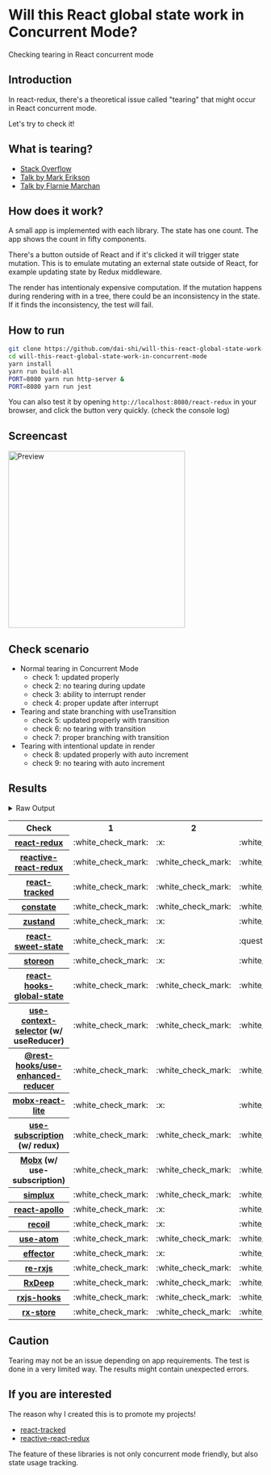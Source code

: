 # Will this React global state work in Concurrent Mode?

Checking tearing in React concurrent mode

## Introduction

In react-redux, there's a theoretical issue called "tearing"
that might occur in React concurrent mode.

Let's try to check it!

## What is tearing?

- [Stack Overflow](https://stackoverflow.com/questions/54891675/what-is-tearing-in-the-context-of-the-react-redux)
- [Talk by Mark Erikson](https://www.youtube.com/watch?v=yOZ4Ml9LlWE&t=933s)
- [Talk by Flarnie Marchan](https://www.youtube.com/watch?v=V1Ly-8Z1wQA&t=1079s)

## How does it work?

A small app is implemented with each library.
The state has one count.
The app shows the count in fifty components.

There's a button outside of React and
if it's clicked it will trigger state mutation.
This is to emulate mutating an external state outside of React,
for example updating state by Redux middleware.

The render has intentionaly expensive computation.
If the mutation happens during rendering with in a tree,
there could be an inconsistency in the state.
If it finds the inconsistency, the test will fail.

## How to run

```bash
git clone https://github.com/dai-shi/will-this-react-global-state-work-in-concurrent-mode.git
cd will-this-react-global-state-work-in-concurrent-mode
yarn install
yarn run build-all
PORT=8080 yarn run http-server &
PORT=8080 yarn run jest
```

You can also test it by opening `http://localhost:8080/react-redux`
in your browser, and click the button very quickly. (check the console log)

## Screencast

<img src="https://user-images.githubusercontent.com/490574/61502196-ce109200-aa0d-11e9-9efc-6203545d367c.gif" alt="Preview" width="350" />

## Check scenario

- Normal tearing in Concurrent Mode
  - check 1: updated properly
  - check 2: no tearing during update
  - check 3: ability to interrupt render
  - check 4: proper update after interrupt
- Tearing and state branching with useTransition
  - check 5: updated properly with transition
  - check 6: no tearing with transition
  - check 7: proper branching with transition
- Tearing with intentional update in render
  - check 8: updated properly with auto increment
  - check 9: no tearing with auto increment

## Results

<details>
<summary>Raw Output</summary>

```
  react-redux
    check with events from outside
      ✓ check 1: updated properly (3241 ms)
      ✕ check 2: no tearing during update (4 ms)
      ✓ check 3: ability to interrupt render
      ✓ check 4: proper update after interrupt (2164 ms)
    check with useTransition
      ✓ check 5: updated properly with transition (4304 ms)
      ✕ check 6: no tearing with transition (3 ms)
      ✕ check 7: proper branching with transition (3557 ms)
    check with intensive auto increment
      ✓ check 8: updated properly with auto increment (3193 ms)
      ✕ check 9: no tearing with auto increment (2 ms)
  redux-use-mutable-source
    check with events from outside
      ✓ check 1: updated properly (3265 ms)
      ✓ check 2: no tearing during update (1 ms)
      ✓ check 3: ability to interrupt render (1 ms)
      ✓ check 4: proper update after interrupt (1148 ms)
    check with useTransition
      ✓ check 5: updated properly with transition (5276 ms)
      ✓ check 6: no tearing with transition (2 ms)
      ✕ check 7: proper branching with transition (7211 ms)
    check with intensive auto increment
      ✓ check 8: updated properly with auto increment (3254 ms)
      ✕ check 9: no tearing with auto increment (2 ms)
  reactive-react-redux
    check with events from outside
      ✓ check 1: updated properly (2209 ms)
      ✓ check 2: no tearing during update (1 ms)
      ✓ check 3: ability to interrupt render
      ✓ check 4: proper update after interrupt (1184 ms)
    check with useTransition
      ✓ check 5: updated properly with transition (5315 ms)
      ✓ check 6: no tearing with transition (1 ms)
      ✕ check 7: proper branching with transition (4349 ms)
    check with intensive auto increment
      ✓ check 8: updated properly with auto increment (3287 ms)
      ✕ check 9: no tearing with auto increment (2 ms)
  react-tracked
    check with events from outside
      ✓ check 1: updated properly (2197 ms)
      ✓ check 2: no tearing during update (1 ms)
      ✓ check 3: ability to interrupt render
      ✓ check 4: proper update after interrupt (2213 ms)
    check with useTransition
      ✓ check 5: updated properly with transition (5452 ms)
      ✓ check 6: no tearing with transition (1 ms)
      ✓ check 7: proper branching with transition (7192 ms)
    check with intensive auto increment
      ✓ check 8: updated properly with auto increment (3294 ms)
      ✕ check 9: no tearing with auto increment (1 ms)
  constate
    check with events from outside
      ✓ check 1: updated properly (3235 ms)
      ✓ check 2: no tearing during update (1 ms)
      ✓ check 3: ability to interrupt render
      ✓ check 4: proper update after interrupt (1218 ms)
    check with useTransition
      ✓ check 5: updated properly with transition (5397 ms)
      ✓ check 6: no tearing with transition (2 ms)
      ✓ check 7: proper branching with transition (7159 ms)
    check with intensive auto increment
      ✓ check 8: updated properly with auto increment (3114 ms)
      ✓ check 9: no tearing with auto increment (1 ms)
  zustand
    check with events from outside
      ✓ check 1: updated properly (2183 ms)
      ✕ check 2: no tearing during update (2 ms)
      ✓ check 3: ability to interrupt render
      ✓ check 4: proper update after interrupt (1120 ms)
    check with useTransition
      ✓ check 5: updated properly with transition (4270 ms)
      ✕ check 6: no tearing with transition (1 ms)
      ✕ check 7: proper branching with transition (3502 ms)
    check with intensive auto increment
      ✓ check 8: updated properly with auto increment (3208 ms)
      ✕ check 9: no tearing with auto increment (2 ms)
  react-sweet-state
    check with events from outside
      ✓ check 1: updated properly (3211 ms)
      ✕ check 2: no tearing during update (2 ms)
      ✕ check 3: ability to interrupt render (1 ms)
      ✓ check 4: proper update after interrupt (1225 ms)
    check with useTransition
      ✓ check 5: updated properly with transition (5367 ms)
      ✓ check 6: no tearing with transition (1 ms)
      ✕ check 7: proper branching with transition (7195 ms)
    check with intensive auto increment
      ✓ check 8: updated properly with auto increment (2271 ms)
      ✕ check 9: no tearing with auto increment (21 ms)
  storeon
    check with events from outside
      ✓ check 1: updated properly (2206 ms)
      ✕ check 2: no tearing during update (2 ms)
      ✓ check 3: ability to interrupt render
      ✓ check 4: proper update after interrupt (1193 ms)
    check with useTransition
      ✓ check 5: updated properly with transition (4369 ms)
      ✓ check 6: no tearing with transition (2 ms)
      ✕ check 7: proper branching with transition (7184 ms)
    check with intensive auto increment
      ✓ check 8: updated properly with auto increment (3207 ms)
      ✕ check 9: no tearing with auto increment (2 ms)
  react-hooks-global-state
    check with events from outside
      ✓ check 1: updated properly (3284 ms)
      ✓ check 2: no tearing during update (1 ms)
      ✓ check 3: ability to interrupt render
      ✓ check 4: proper update after interrupt (1220 ms)
    check with useTransition
      ✓ check 5: updated properly with transition (5279 ms)
      ✓ check 6: no tearing with transition (1 ms)
      ✕ check 7: proper branching with transition (3565 ms)
    check with intensive auto increment
      ✓ check 8: updated properly with auto increment (3217 ms)
      ✕ check 9: no tearing with auto increment (2 ms)
  use-context-selector
    check with events from outside
      ✓ check 1: updated properly (3242 ms)
      ✓ check 2: no tearing during update (1 ms)
      ✓ check 3: ability to interrupt render
      ✓ check 4: proper update after interrupt (1140 ms)
    check with useTransition
      ✓ check 5: updated properly with transition (9658 ms)
      ✕ check 6: no tearing with transition (2 ms)
      ✕ check 7: proper branching with transition (3858 ms)
    check with intensive auto increment
      ✓ check 8: updated properly with auto increment (3155 ms)
      ✓ check 9: no tearing with auto increment
  use-enhanced-reducer
    check with events from outside
      ✓ check 1: updated properly (3239 ms)
      ✓ check 2: no tearing during update (1 ms)
      ✓ check 3: ability to interrupt render
      ✓ check 4: proper update after interrupt (1221 ms)
    check with useTransition
      ✓ check 5: updated properly with transition (5393 ms)
      ✓ check 6: no tearing with transition (1 ms)
      ✓ check 7: proper branching with transition (7158 ms)
    check with intensive auto increment
      ✓ check 8: updated properly with auto increment (3113 ms)
      ✓ check 9: no tearing with auto increment (1 ms)
  mobx-react-lite
    check with events from outside
      ✓ check 1: updated properly (2146 ms)
      ✕ check 2: no tearing during update (1 ms)
      ✓ check 3: ability to interrupt render
      ✓ check 4: proper update after interrupt (1228 ms)
    check with useTransition
      ✓ check 5: updated properly with transition (4431 ms)
      ✕ check 6: no tearing with transition (2 ms)
      ✕ check 7: proper branching with transition (3120 ms)
    check with intensive auto increment
      ✓ check 8: updated properly with auto increment (2038 ms)
      ✕ check 9: no tearing with auto increment (1 ms)
  use-subscription
    check with events from outside
      ✓ check 1: updated properly (3238 ms)
      ✓ check 2: no tearing during update (1 ms)
      ✓ check 3: ability to interrupt render
      ✓ check 4: proper update after interrupt (1222 ms)
    check with useTransition
      ✓ check 5: updated properly with transition (5271 ms)
      ✓ check 6: no tearing with transition (2 ms)
      ✕ check 7: proper branching with transition (7146 ms)
    check with intensive auto increment
      ✓ check 8: updated properly with auto increment (3252 ms)
      ✕ check 9: no tearing with auto increment (1 ms)
  mobx-use-sub
    check with events from outside
      ✓ check 1: updated properly (2225 ms)
      ✓ check 2: no tearing during update (2 ms)
      ✓ check 3: ability to interrupt render
      ✓ check 4: proper update after interrupt (1205 ms)
    check with useTransition
      ✓ check 5: updated properly with transition (5436 ms)
      ✓ check 6: no tearing with transition (1 ms)
      ✕ check 7: proper branching with transition (3623 ms)
    check with intensive auto increment
      ✓ check 8: updated properly with auto increment (2150 ms)
      ✕ check 9: no tearing with auto increment (1 ms)
  react-state
    check with events from outside
      ✓ check 1: updated properly (3217 ms)
      ✓ check 2: no tearing during update (1 ms)
      ✓ check 3: ability to interrupt render (1 ms)
      ✓ check 4: proper update after interrupt (1222 ms)
    check with useTransition
      ✓ check 5: updated properly with transition (5499 ms)
      ✓ check 6: no tearing with transition (1 ms)
      ✓ check 7: proper branching with transition (7225 ms)
    check with intensive auto increment
      ✓ check 8: updated properly with auto increment (3132 ms)
      ✓ check 9: no tearing with auto increment (1 ms)
  simplux
    check with events from outside
      ✓ check 1: updated properly (2173 ms)
      ✓ check 2: no tearing during update (1 ms)
      ✓ check 3: ability to interrupt render
      ✓ check 4: proper update after interrupt (1137 ms)
    check with useTransition
      ✓ check 5: updated properly with transition (5407 ms)
      ✓ check 6: no tearing with transition (2 ms)
      ✕ check 7: proper branching with transition (3652 ms)
    check with intensive auto increment
      ✓ check 8: updated properly with auto increment (2137 ms)
      ✓ check 9: no tearing with auto increment (1 ms)
  react-apollo
    check with events from outside
      ✓ check 1: updated properly (3199 ms)
      ✕ check 2: no tearing during update (1 ms)
      ✓ check 3: ability to interrupt render
      ✓ check 4: proper update after interrupt (1148 ms)
    check with useTransition
      ✓ check 5: updated properly with transition (5267 ms)
      ✕ check 6: no tearing with transition (2 ms)
      ✕ check 7: proper branching with transition (3920 ms)
    check with intensive auto increment
      ✓ check 8: updated properly with auto increment (3015 ms)
      ✕ check 9: no tearing with auto increment (1 ms)
  recoil
    check with events from outside
      ✓ check 1: updated properly (3166 ms)
      ✕ check 2: no tearing during update (1 ms)
      ✓ check 3: ability to interrupt render (1 ms)
      ✓ check 4: proper update after interrupt (1287 ms)
    check with useTransition
      ✓ check 5: updated properly with transition (4441 ms)
      ✕ check 6: no tearing with transition (2 ms)
      ✕ check 7: proper branching with transition (2936 ms)
    check with intensive auto increment
      ✓ check 8: updated properly with auto increment (2992 ms)
      ✕ check 9: no tearing with auto increment (1 ms)
  use-atom
    check with events from outside
      ✓ check 1: updated properly (3246 ms)
      ✓ check 2: no tearing during update (2 ms)
      ✓ check 3: ability to interrupt render
      ✓ check 4: proper update after interrupt (1122 ms)
    check with useTransition
      ✓ check 5: updated properly with transition (9684 ms)
      ✕ check 6: no tearing with transition (2 ms)
      ✕ check 7: proper branching with transition (3945 ms)
    check with intensive auto increment
      ✓ check 8: updated properly with auto increment (3204 ms)
      ✓ check 9: no tearing with auto increment (1 ms)
  effector
    check with events from outside
      ✓ check 1: updated properly (3190 ms)
      ✕ check 2: no tearing during update (1 ms)
      ✕ check 3: ability to interrupt render (1 ms)
      ✓ check 4: proper update after interrupt (1137 ms)
    check with useTransition
      ✓ check 5: updated properly with transition (5269 ms)
      ✕ check 6: no tearing with transition (3 ms)
      ✕ check 7: proper branching with transition (3596 ms)
    check with intensive auto increment
      ✓ check 8: updated properly with auto increment (2297 ms)
      ✕ check 9: no tearing with auto increment (21 ms)
  re-rxjs
    check with events from outside
      ✓ check 1: updated properly (3285 ms)
      ✓ check 2: no tearing during update (1 ms)
      ✓ check 3: ability to interrupt render (1 ms)
      ✓ check 4: proper update after interrupt (1219 ms)
    check with useTransition
      ✓ check 5: updated properly with transition (5267 ms)
      ✓ check 6: no tearing with transition (2 ms)
      ✕ check 7: proper branching with transition (3849 ms)
    check with intensive auto increment
      ✓ check 8: updated properly with auto increment (3177 ms)
      ✓ check 9: no tearing with auto increment (1 ms)
  rxdeep
    check with events from outside
      ✓ check 1: updated properly (3231 ms)
      ✓ check 2: no tearing during update (1 ms)
      ✓ check 3: ability to interrupt render
      ✓ check 4: proper update after interrupt (1207 ms)
    check with useTransition
      ✓ check 5: updated properly with transition (5325 ms)
      ✓ check 6: no tearing with transition (1 ms)
      ✕ check 7: proper branching with transition (3594 ms)
    check with intensive auto increment
      ✓ check 8: updated properly with auto increment (3080 ms)
      ✕ check 9: no tearing with auto increment (1 ms)
  rxjs-hooks
    check with events from outside
      ✓ check 1: updated properly (3251 ms)
      ✓ check 2: no tearing during update
      ✓ check 3: ability to interrupt render
      ✓ check 4: proper update after interrupt (1139 ms)
    check with useTransition
      ✓ check 5: updated properly with transition (5413 ms)
      ✓ check 6: no tearing with transition (2 ms)
      ✕ check 7: proper branching with transition (3975 ms)
    check with intensive auto increment
      ✓ check 8: updated properly with auto increment (3166 ms)
      ✓ check 9: no tearing with auto increment (1 ms)
  rx-store
    check with events from outside
      ✓ check 1: updated properly (3208 ms)
      ✓ check 2: no tearing during update (1 ms)
      ✓ check 3: ability to interrupt render
      ✓ check 4: proper update after interrupt (1257 ms)
    check with useTransition
      ✓ check 5: updated properly with transition (5404 ms)
      ✓ check 6: no tearing with transition (1 ms)
      ✕ check 7: proper branching with transition (3978 ms)
    check with intensive auto increment
      ✓ check 8: updated properly with auto increment (3056 ms)
      ✓ check 9: no tearing with auto increment
```

</details>

<table>
  <tr>
    <th>Check</th>
    <th>1</th>
    <th>2</th>
    <th>3</th>
    <th>4</th>
    <th>5</th>
    <th>6</th>
    <th>7</th>
    <th>8</th>
    <th>9</th>
  </tr>

  <tr>
    <th><a href="https://react-redux.js.org">react-redux</a></th>
    <td>:white_check_mark:</td>
    <td>:x:</td>
    <td>:white_check_mark:</td>
    <td>:white_check_mark:</td>
    <td>:white_check_mark:</td>
    <td>:x:</td>
    <td>:x:</td>
    <td>:white_check_mark:</td>
    <td>:x:</td>
  </tr>

  <tr>
    <th><a href="https://github.com/dai-shi/reactive-react-redux">reactive-react-redux</a></th>
    <td>:white_check_mark:</td>
    <td>:white_check_mark:</td>
    <td>:white_check_mark:</td>
    <td>:white_check_mark:</td>
    <td>:white_check_mark:</td>
    <td>:white_check_mark:</td>
    <td>:x:</td>
    <td>:white_check_mark:</td>
    <td>:x:</td>
  </tr>

  </tr>
    <th><a href="https://react-tracked.js.org">react-tracked</a></th>
    <td>:white_check_mark:</td>
    <td>:white_check_mark:</td>
    <td>:white_check_mark:</td>
    <td>:white_check_mark:</td>
    <td>:white_check_mark:</td>
    <td>:white_check_mark:</td>
    <td>:white_check_mark:</td>
    <td>:white_check_mark:</td>
    <td>:x:</td>
  </tr>

  </tr>
    <th><a href="https://github.com/diegohaz/constate">constate</a></th>
    <td>:white_check_mark:</td>
    <td>:white_check_mark:</td>
    <td>:white_check_mark:</td>
    <td>:white_check_mark:</td>
    <td>:white_check_mark:</td>
    <td>:white_check_mark:</td>
    <td>:white_check_mark:</td>
    <td>:white_check_mark:</td>
    <td>:white_check_mark:</td>
  </tr>

  </tr>
    <th><a href="https://github.com/react-spring/zustand">zustand</a></th>
    <td>:white_check_mark:</td>
    <td>:x:</td>
    <td>:white_check_mark:</td>
    <td>:white_check_mark:</td>
    <td>:white_check_mark:</td>
    <td>:x:</td>
    <td>:x:</td>
    <td>:white_check_mark:</td>
    <td>:x:</td>
  </tr>

  </tr>
    <th><a href="https://github.com/atlassian/react-sweet-state">react-sweet-state</a></th>
    <td>:white_check_mark:</td>
    <td>:x:</td>
    <td>:question:</td>
    <td>:white_check_mark:</td>
    <td>:white_check_mark:</td>
    <td>:white_check_mark:</td>
    <td>:x:</td>
    <td>:white_check_mark:</td>
    <td>:x:</td>
  </tr>

  </tr>
    <th><a href="https://github.com/storeon/storeon">storeon</a></th>
    <td>:white_check_mark:</td>
    <td>:x:</td>
    <td>:white_check_mark:</td>
    <td>:white_check_mark:</td>
    <td>:white_check_mark:</td>
    <td>:white_check_mark:</td>
    <td>:x:</td>
    <td>:white_check_mark:</td>
    <td>:x:</td>
  </tr>

  </tr>
    <th><a href="https://github.com/dai-shi/react-hooks-global-state">react-hooks-global-state</a></th>
    <td>:white_check_mark:</td>
    <td>:white_check_mark:</td>
    <td>:white_check_mark:</td>
    <td>:white_check_mark:</td>
    <td>:white_check_mark:</td>
    <td>:white_check_mark:</td>
    <td>:x:</td>
    <td>:white_check_mark:</td>
    <td>:x:</td>
  </tr>

  </tr>
    <th><a href="https://github.com/dai-shi/use-context-selector">use-context-selector</a> (w/ useReducer)</th>
    <td>:white_check_mark:</td>
    <td>:white_check_mark:</td>
    <td>:white_check_mark:</td>
    <td>:white_check_mark:</td>
    <td>:white_check_mark:</td>
    <td>:x:</td>
    <td>:x:</td>
    <td>:white_check_mark:</td>
    <td>:white_check_mark:</td>
  </tr>

  <tr>
    <th><a href="https://github.com/coinbase/rest-hooks/tree/master/packages/use-enhanced-reducer">@rest-hooks/use-enhanced-reducer</a></th>
    <td>:white_check_mark:</td>
    <td>:white_check_mark:</td>
    <td>:white_check_mark:</td>
    <td>:white_check_mark:</td>
    <td>:white_check_mark:</td>
    <td>:white_check_mark:</td>
    <td>:white_check_mark:</td>
    <td>:white_check_mark:</td>
    <td>:white_check_mark:</td>
  </tr>

  </tr>
    <th><a href="https://github.com/mobxjs/mobx-react-lite">mobx-react-lite</a></th>
    <td>:white_check_mark:</td>
    <td>:x:</td>
    <td>:white_check_mark:</td>
    <td>:white_check_mark:</td>
    <td>:white_check_mark:</td>
    <td>:x:</td>
    <td>:x:</td>
    <td>:white_check_mark:</td>
    <td>:x:</td>
  </tr>

  </tr>
    <th><a href="https://github.com/facebook/react/tree/master/packages/use-subscription">use-subscription</a> (w/ redux)</th>
    <td>:white_check_mark:</td>
    <td>:white_check_mark:</td>
    <td>:white_check_mark:</td>
    <td>:white_check_mark:</td>
    <td>:white_check_mark:</td>
    <td>:white_check_mark:</td>
    <td>:x:</td>
    <td>:white_check_mark:</td>
    <td>:x:</td>
  </tr>

  <tr>
    <th><a href="https://mobx.js.org/">Mobx</a> (w/ use-subscription)</th>
    <td>:white_check_mark:</td>
    <td>:white_check_mark:</td>
    <td>:white_check_mark:</td>
    <td>:white_check_mark:</td>
    <td>:white_check_mark:</td>
    <td>:white_check_mark:</td>
    <td>:x:</td>
    <td>:white_check_mark:</td>
    <td>:x:</td>
  </tr>

  <tr>
    <th><a href="https://github.com/MrWolfZ/simplux">simplux</a></th>
    <td>:white_check_mark:</td>
    <td>:white_check_mark:</td>
    <td>:white_check_mark:</td>
    <td>:white_check_mark:</td>
    <td>:white_check_mark:</td>
    <td>:white_check_mark:</td>
    <td>:x:</td>
    <td>:white_check_mark:</td>
    <td>:white_check_mark:</td>
  </tr>

  <tr>
    <th><a href="https://github.com/apollographql/react-apollo">react-apollo</a></th>
    <td>:white_check_mark:</td>
    <td>:x:</td>
    <td>:white_check_mark:</td>
    <td>:white_check_mark:</td>
    <td>:white_check_mark:</td>
    <td>:x:</td>
    <td>:x:</td>
    <td>:white_check_mark:</td>
    <td>:x:</td>
  </tr>

  <tr>
    <th><a href="https://github.com/facebookexperimental/Recoil">recoil</a></th>
    <td>:white_check_mark:</td>
    <td>:x:</td>
    <td>:white_check_mark:</td>
    <td>:white_check_mark:</td>
    <td>:white_check_mark:</td>
    <td>:x:</td>
    <td>:x:</td>
    <td>:white_check_mark:</td>
    <td>:x:</td>
  </tr>

  <tr>
    <th><a href="https://github.com/dai-shi/use-atom">use-atom</a></th>
    <td>:white_check_mark:</td>
    <td>:white_check_mark:</td>
    <td>:white_check_mark:</td>
    <td>:white_check_mark:</td>
    <td>:white_check_mark:</td>
    <td>:x:</td>
    <td>:x:</td>
    <td>:white_check_mark:</td>
    <td>:white_check_mark:</td>
  </tr>

  <tr>
    <th><a href="https://github.com/zerobias/effector">effector</a></th>
    <td>:white_check_mark:</td>
    <td>:x:</td>
    <td>:white_check_mark:</td>
    <td>:white_check_mark:</td>
    <td>:white_check_mark:</td>
    <td>:x:</td>
    <td>:x:</td>
    <td>:white_check_mark:</td>
    <td>:x:</td>
  </tr>

  <tr>
    <th><a href="https://github.com/re-rxjs/re-rxjs">re-rxjs</a></th>
    <td>:white_check_mark:</td>
    <td>:white_check_mark:</td>
    <td>:white_check_mark:</td>
    <td>:white_check_mark:</td>
    <td>:white_check_mark:</td>
    <td>:white_check_mark:</td>
    <td>:x:</td>
    <td>:white_check_mark:</td>
    <td>:white_check_mark:</td>
  </tr>

  <tr>
    <th><a href="https://loreanvictor.github.io/rxdeep">RxDeep</a></th>
    <td>:white_check_mark:</td>
    <td>:white_check_mark:</td>
    <td>:white_check_mark:</td>
    <td>:white_check_mark:</td>
    <td>:white_check_mark:</td>
    <td>:white_check_mark:</td>
    <td>:x:</td>
    <td>:white_check_mark:</td>
    <td>:x:</td>
  </tr>

  <tr>
    <th><a href="https://github.com/LeetCode-OpenSource/rxjs-hooks">rxjs-hooks</a></th>
    <td>:white_check_mark:</td>
    <td>:white_check_mark:</td>
    <td>:white_check_mark:</td>
    <td>:white_check_mark:</td>
    <td>:white_check_mark:</td>
    <td>:white_check_mark:</td>
    <td>:x:</td>
    <td>:white_check_mark:</td>
    <td>:white_check_mark:</td>
  </tr>

  <tr>
    <th><a href="https://github.com/rx-store/rx-store">rx-store</a></th>
    <td>:white_check_mark:</td>
    <td>:white_check_mark:</td>
    <td>:white_check_mark:</td>
    <td>:white_check_mark:</td>
    <td>:white_check_mark:</td>
    <td>:white_check_mark:</td>
    <td>:x:</td>
    <td>:white_check_mark:</td>
    <td>:white_check_mark:</td>
  </tr>
</table>

## Caution

Tearing may not be an issue depending on app requirements.
The test is done in a very limited way.
The results might contain unexpected errors.

## If you are interested

The reason why I created this is to promote my projects!

- [react-tracked](https://github.com/dai-shi/react-tracked)
- [reactive-react-redux](https://github.com/dai-shi/reactive-react-redux)

The feature of these libraries is not only concurrent mode friendly,
but also state usage tracking.
